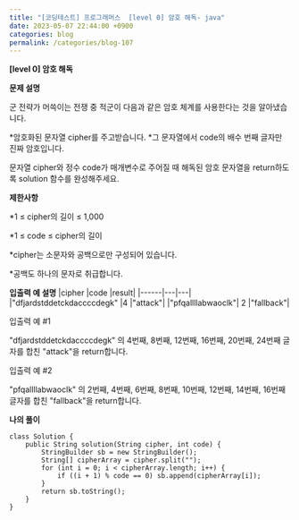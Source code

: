 ```yaml
---
title: "[코딩테스트] 프로그래머스  [level 0] 암호 해독- java"
date: 2023-05-07 22:44:00 +0900
categories: blog
permalink: /categories/blog-107
---
```



**[level 0] 암호 해독**



**문제 설명**

군 전략가 머쓱이는 전쟁 중 적군이 다음과 같은 암호 체계를 사용한다는 것을 알아냈습니다.

*암호화된 문자열 cipher를 주고받습니다.
*그 문자열에서 code의 배수 번째 글자만 진짜 암호입니다.

문자열 cipher와 정수 code가 매개변수로 주어질 때 해독된 암호 문자열을 return하도록 solution 함수를 완성해주세요.







**제한사항**

*1 ≤ cipher의 길이 ≤ 1,000

*1 ≤ code ≤ cipher의 길이

*cipher는 소문자와 공백으로만 구성되어 있습니다.

*공백도 하나의 문자로 취급합니다.


**입출력 예 설명**
|cipher	|code	|result|
|------|---|---|
|"dfjardstddetckdaccccdegk"	|4	|"attack"|
|"pfqallllabwaoclk"|	2	|"fallback"|


입출력 예 #1

"dfjardstddetckdaccccdegk" 의 4번째, 8번째, 12번째, 16번째, 20번째, 24번째 글자를 합친 "attack"을 return합니다.

입출력 예 #2

"pfqallllabwaoclk" 의 2번째, 4번째, 6번째, 8번째, 10번째, 12번째, 14번째, 16번째 글자를 합친 "fallback"을 return합니다.



**나의 풀이**

```
class Solution {
    public String solution(String cipher, int code) {
        StringBuilder sb = new StringBuilder();
        String[] cipherArray = cipher.split("");
        for (int i = 0; i < cipherArray.length; i++) {
            if ((i + 1) % code == 0) sb.append(cipherArray[i]);
        }
        return sb.toString();
    }
}

```



